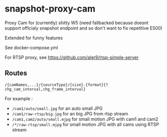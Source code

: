 # snapshot-proxy-cam

Proxy Cam for (currently) shitty W5 (need fallbacked because doesnt support officialy snapshot endpoint and so don't want to fix repetitive E500)

Extended for funny features

See docker-compose.yml

For RTSP proxy, see https://github.com/aler9/rtsp-simple-server

## Routes

`/{camNames,...}/{sourceType}/{size}.{format}{?chg_cam_interval,chg_frame_interval}`

For example :
- `/cam1/auto/small.jpg` for an auto small JPG
- `/cam1/raw-rtsp/big.jpg` for an big JPG from rtsp stream
- `/cam1,cam2/auto/small.mjpg` for small motion JPG with cam1 and cam2
- `/*/raw-rtsp/small.mjpg` for small motion JPG with all cams using RTSP stream
